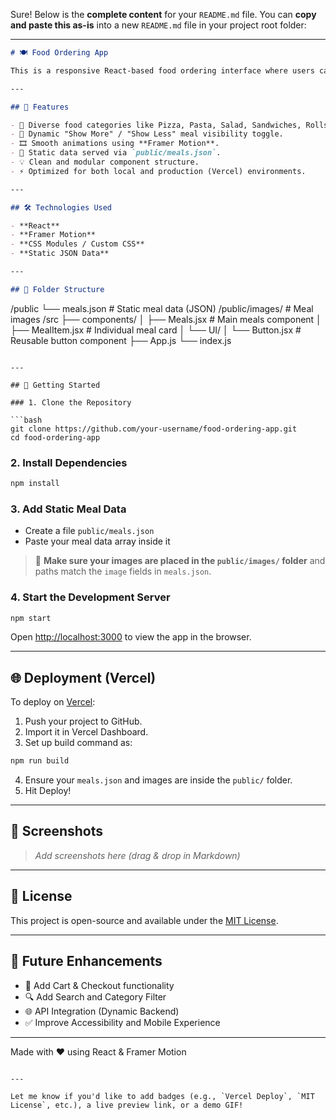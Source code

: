 Sure! Below is the **complete content** for your `README.md` file. You can **copy and paste this as-is** into a new `README.md` file in your project root folder:

---

```md
# 🍽️ Food Ordering App

This is a responsive React-based food ordering interface where users can browse various meal items and dynamically load more content with a "Show More / Show Less" toggle. The meal data is loaded from a static JSON file for easy deployment and scalability.

---

## 🔧 Features

- 🍕 Diverse food categories like Pizza, Pasta, Salad, Sandwiches, Rolls, etc.
- 👀 Dynamic "Show More" / "Show Less" meal visibility toggle.
- 🎞️ Smooth animations using **Framer Motion**.
- 📁 Static data served via `public/meals.json`.
- 💡 Clean and modular component structure.
- ⚡ Optimized for both local and production (Vercel) environments.

---

## 🛠️ Technologies Used

- **React**
- **Framer Motion**
- **CSS Modules / Custom CSS**
- **Static JSON Data**

---

## 📁 Folder Structure

```

/public
└── meals.json             # Static meal data (JSON)
/public/images/              # Meal images
/src
├── components/
│   ├── Meals.jsx          # Main meals component
│   ├── MealItem.jsx       # Individual meal card
│   └── UI/
│       └── Button.jsx     # Reusable button component
├── App.js
└── index.js

````

---

## 🚀 Getting Started

### 1. Clone the Repository

```bash
git clone https://github.com/your-username/food-ordering-app.git
cd food-ordering-app
````

### 2. Install Dependencies

```bash
npm install
```

### 3. Add Static Meal Data

* Create a file `public/meals.json`
* Paste your meal data array inside it

> 📌 **Make sure your images are placed in the `public/images/` folder** and paths match the `image` fields in `meals.json`.

### 4. Start the Development Server

```bash
npm start
```

Open [http://localhost:3000](http://localhost:3000) to view the app in the browser.

---

## 🌐 Deployment (Vercel)

To deploy on [Vercel](https://vercel.com):

1. Push your project to GitHub.
2. Import it in Vercel Dashboard.
3. Set up build command as:

```bash
npm run build
```

4. Ensure your `meals.json` and images are inside the `public/` folder.
5. Hit Deploy!

---

## 📸 Screenshots

> *Add screenshots here (drag & drop in Markdown)*

---

## 📄 License

This project is open-source and available under the [MIT License](LICENSE).

---

## 🧠 Future Enhancements

* 🛒 Add Cart & Checkout functionality
* 🔍 Add Search and Category Filter
* 🌐 API Integration (Dynamic Backend)
* ✅ Improve Accessibility and Mobile Experience

---

Made with ❤️ using React & Framer Motion

```

---

Let me know if you'd like to add badges (e.g., `Vercel Deploy`, `MIT License`, etc.), a live preview link, or a demo GIF!
```
